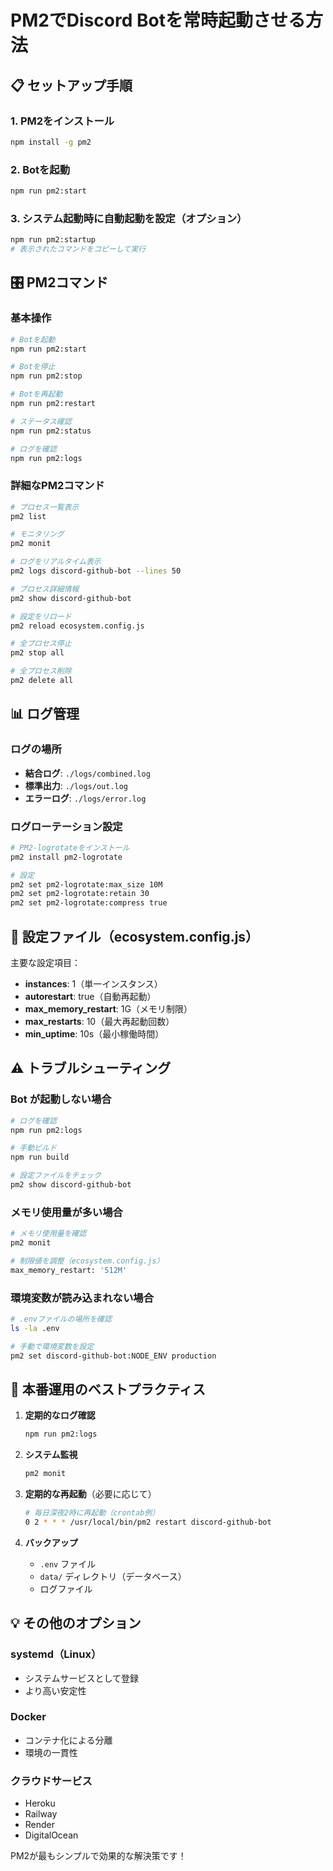 # PM2でDiscord Botを常時起動させる方法

## 📋 セットアップ手順

### 1. PM2をインストール
```bash
npm install -g pm2
```

### 2. Botを起動
```bash
npm run pm2:start
```

### 3. システム起動時に自動起動を設定（オプション）
```bash
npm run pm2:startup
# 表示されたコマンドをコピーして実行
```

## 🎛️ PM2コマンド

### 基本操作
```bash
# Botを起動
npm run pm2:start

# Botを停止
npm run pm2:stop

# Botを再起動
npm run pm2:restart

# ステータス確認
npm run pm2:status

# ログを確認
npm run pm2:logs
```

### 詳細なPM2コマンド
```bash
# プロセス一覧表示
pm2 list

# モニタリング
pm2 monit

# ログをリアルタイム表示
pm2 logs discord-github-bot --lines 50

# プロセス詳細情報
pm2 show discord-github-bot

# 設定をリロード
pm2 reload ecosystem.config.js

# 全プロセス停止
pm2 stop all

# 全プロセス削除
pm2 delete all
```

## 📊 ログ管理

### ログの場所
- **結合ログ**: `./logs/combined.log`
- **標準出力**: `./logs/out.log`
- **エラーログ**: `./logs/error.log`

### ログローテーション設定
```bash
# PM2-logrotateをインストール
pm2 install pm2-logrotate

# 設定
pm2 set pm2-logrotate:max_size 10M
pm2 set pm2-logrotate:retain 30
pm2 set pm2-logrotate:compress true
```

## 🔧 設定ファイル（ecosystem.config.js）

主要な設定項目：
- **instances**: 1（単一インスタンス）
- **autorestart**: true（自動再起動）
- **max_memory_restart**: 1G（メモリ制限）
- **max_restarts**: 10（最大再起動回数）
- **min_uptime**: 10s（最小稼働時間）

## ⚠️ トラブルシューティング

### Bot が起動しない場合
```bash
# ログを確認
npm run pm2:logs

# 手動ビルド
npm run build

# 設定ファイルをチェック
pm2 show discord-github-bot
```

### メモリ使用量が多い場合
```bash
# メモリ使用量を確認
pm2 monit

# 制限値を調整（ecosystem.config.js）
max_memory_restart: '512M'
```

### 環境変数が読み込まれない場合
```bash
# .envファイルの場所を確認
ls -la .env

# 手動で環境変数を設定
pm2 set discord-github-bot:NODE_ENV production
```

## 🚀 本番運用のベストプラクティス

1. **定期的なログ確認**
   ```bash
   npm run pm2:logs
   ```

2. **システム監視**
   ```bash
   pm2 monit
   ```

3. **定期的な再起動**（必要に応じて）
   ```bash
   # 毎日深夜2時に再起動（crontab例）
   0 2 * * * /usr/local/bin/pm2 restart discord-github-bot
   ```

4. **バックアップ**
   - `.env` ファイル
   - `data/` ディレクトリ（データベース）
   - ログファイル

## 💡 その他のオプション

### systemd（Linux）
- システムサービスとして登録
- より高い安定性

### Docker
- コンテナ化による分離
- 環境の一貫性

### クラウドサービス
- Heroku
- Railway
- Render
- DigitalOcean

PM2が最もシンプルで効果的な解決策です！